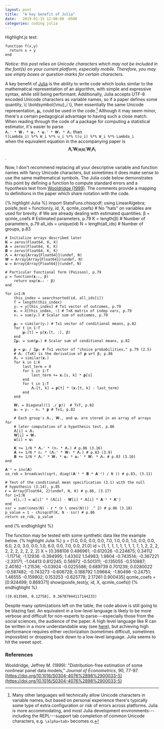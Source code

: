 ```yaml
---
layout: post
title:  "A key benefit of Julia"
date:   2019-01-15 12:00:00 -0500
categories: coding julia
---
```

<link rel="stylesheet" href="/assets/css/hljs-default.css">
<script type="text/javascript" async
  src="https://cdnjs.cloudflare.com/ajax/libs/mathjax/2.7.5/latest.js?config=TeX-MML-AM_CHTML">
</script>
<script type="text/javascript" src="/assets/js/highlight.pack.js"></script>
<script>hljs.initHighlightingOnLoad();</script>
Highlight.js test:
<pre><code class="language-julia">function f(x,y)
  return x + y
end</code></pre>

*Notice: this post relies on Unicode characters which may not be included in the font(s) on your current platform, especially mobile. Therefore, you may see empty boxes or question marks for certain characters.*

A key benefit of [Julia](https://julialang.org/) is the ability to write code which looks similar to the mathematical representation of an algorithm, with simple and expressive syntax, while still being performant.
Additionally, Julia accepts UTF-8 encoded Unicode characters as variable names, so if a paper defines some quantity, \\( \boldsymbol{\mu}_i \\), then essentially the same Unicode representation, 𝛍ᵢ, could be used in the code.[^1]
Although it may seem minor, there's a certain pedagogical advantage to having such a close match.
When reading through the code of a package for computing a statistical estimator, it's easier to parse  
`𝚲ᵢ' * 𝐖ᵢ * 𝐮ᵢ * 𝐮ᵢ' * 𝐖ᵢ * 𝚲ᵢ` than  
`t(Lambda_i) %*% W_i %*% u_i %*% t(u_i) %*% W_i %*% Lambda_i`  
when the equivalent equation in the accompanying paper is  
$$ \boldsymbol{\Lambda}_i' \boldsymbol{W}_i \boldsymbol{u}_i \boldsymbol{u}_i' \boldsymbol{W}_i \boldsymbol{\Lambda}_i $$.

Now, I don't recommend replacing all your descriptive variable and function names with fancy Unicode characters, but sometimes it does make sense to use the same mathematical symbols.
The Julia code below demonstrates this point by defining a function to compute standard errors and a hypothesis test from [Wooldridge (1999)](https://doi.org/10.1016/S0304-4076%2898%2900033-5).
The comments provide a mapping to definitions in the paper which share notation with the code.

{% highlight Julia %}
import StatsFuns.chisqcdf;
using LinearAlgebra;
poisfe_test = function(y, id, X, qcmle_coefs)
    # No "hats" on variables are used for brevity.
    # We are already dealing with estimated quantities.
    β = qcmle_coefs # Estimated parameters, p.79
    K = length(β) # Number of parameters, p.79
    all_ids = unique(id)
    N = length(all_ids) # Number of groups, p.83

    # Initialize arrays described later
    𝐊 = zeros(Float64, K, K)
    𝐀 = zeros(Float64, K, K)
    𝐁 = zeros(Float64, K, K)
    𝚲 = Array{Array{Float64}}(undef, N)
    𝐖 = Array{Array{Float64}}(undef, N)
    𝐮 = Array{Array{Float64}}(undef, N)

    # Particular functional form (Poisson), p.79
    μ = function(𝐱ᵢₜ, β)
        return exp(𝐱ᵢₜ ⋅ β)
    end

    for i=1:N
        this_index = searchsorted(id, all_ids[i])
        T = length(this_index)
        yᵢ = y[this_index] # Tx1 vector of outcomes, p.79
        𝐱ᵢ = X[this_index, :] # TxK matrix of indep vars, p.79
        nᵢ = sum(yᵢ) # Scalar sum of outcomes, p.79

        𝛍ᵢ = similar(yᵢ) # Tx1 vector of conditional means, p.82
        for t in 1:T
            𝛍ᵢ[t] = μ(𝐱ᵢ[t, :], β)
        end
        Σ𝛍ᵢ = sum(𝛍ᵢ) # Scalar sum of conditional means, p.82

        𝐩 = 𝛍ᵢ / Σ𝛍ᵢ # Tx1 vector of "choice probabilities," p.79 (2.5)
        # 𝚲ᵢ (TxK) is the derivative of 𝐩 wrt β; p.86
        𝚲ᵢ = similar(𝐱ᵢ)
        for k in 1:K
            last_term = 0
            for s in 1:T
                last_term += 𝐱ᵢ[s, k] * 𝐩[s]
            end
            for t in 1:T
                𝚲ᵢ[t, k] = 𝐩[t] * (𝐱ᵢ[t, k] - last_term)
            end
        end

        𝐖ᵢ = Diagonal((1 ./ 𝐩))  # TxT, p.82
        𝐮ᵢ = yᵢ - nᵢ * 𝐩 # Tx1, p.82

        # Each group's 𝚲ᵢ, 𝐖ᵢ, and 𝐮ᵢ are stored in an array of arrays for
        # later computation of a hypothesis test, p.86
        𝚲[i] = 𝚲ᵢ
        𝐖[i] = 𝐖ᵢ
        𝐮[i] = 𝐮ᵢ

        𝐊 += 1/N * 𝚲ᵢ' * (nᵢ * 𝚲ᵢ) # p.86 (3.16)
        𝐀 += 1/N * nᵢ * (𝚲ᵢ' * 𝐖ᵢ * 𝚲ᵢ) # p.83 (3.9)
        𝐁 += 1/N * 𝚲ᵢ' * 𝐖ᵢ * 𝐮ᵢ * 𝐮ᵢ' * 𝐖ᵢ * 𝚲ᵢ # p.83 (3.10)
    end

    𝐀⁻¹ = inv(𝐀)
    se_rob = broadcast(sqrt, diag((𝐀⁻¹ * 𝐁 * 𝐀⁻¹) / N )) # p.83, (3.11)

    # Test of the conditional mean specification (3.1) with the null
    # hypothesis (3.14), p.85
    𝐫 = Array{Float64, 2}(undef, N, K) # p.86, (3.17)
    for i=1:N
        𝐫[i,:] = 𝐮[i]' * (𝚲[i] - 𝐖[i] * 𝚲[i] * 𝐀⁻¹ * 𝐊')
    end
    ssr = sum((ones(N) - 𝐫 * (𝐫 \ ones(N))) .^ 2) # p.86 (3.18)
    p_value = 1 - chisqcdf(K, N - ssr) # p.86
    return se_rob, p_value
end
{% endhighlight %}

The function may be tested with some synthetic data like the example below.
{% highlight Julia %}
y = [1.0, 0.0, 0.0, 0.0, 7.0, 1.0, 0.0, 1.0, 0.0, 0.0, 6.0,
     2.0, 3.0, 0.0, 1.0, 6.0, 0.0, 7.0, 0.0, 21.0]
id = [1, 1, 1, 1, 1, 1, 1, 1, 1, 1, 2, 2, 2, 2, 2, 2, 2, 2, 2, 2]
X = [0.398106 0.496961; -0.612026 -0.224875; 0.34112 -1.11714;
     -1.12936 -0.394995; 1.43302 1.54983; 1.9804 -0.743514; -0.367221 -2.33171;
     -1.04413 0.812245; 0.56972 -0.501311; -0.135055 -0.510887;
     2.40162 -1.21536; -0.03924 -0.0225586; 0.689739 0.701239;
     0.0280022 -0.587482; -0.743273 -0.606728; 0.188792 1.09664;
     -1.80496 -0.24751; 1.46555 -0.159902; 0.153253 -0.625778;
     2.17261 0.900435]
qcmle_coefs = [0.924499; 0.869371]
show(poisfe_test(y, id, X, qcmle_coefs))
{% endhighlight %}
```
([0.013508, 0.12758], 0.36787944117144233)
```

Despite many optimizations left on the table, the code above is still going to be blazing fast.
An equivalent in a low-level language is likely to be more verbose and difficult for non-experts to parse---especially those from the social sciences, the audience of the paper.
A high level language like R can be written in a more understandable way (see [here](https://bitbucket.org/ew-btb/poisson-fe-robust)), but achieving high performance requires either vectorization (sometimes difficult, sometimes impossible) or dropping back down to a low-level language.
Julia seems to hit the sweet spot.

### References
Wooldridge, Jeffrey M. (1999): "Distribution-free estimation of some nonlinear panel data models," *Journal of Econometrics*, 90, 77-97. [https://doi.org/10.1016/S0304-4076%2898%2900033-5](https://doi.org/10.1016/S0304-4076%2898%2900033-5)

[^1]: Many other languages will technically allow Unicode characters in variable names, but based on personal experience there's typically some type of extra configuration or risk of errors across platforms. Julia is more accommodating, and most Julia development environments---including the REPL---support tab completion of common Unicode characters, e.g. `\alpha<tab>` becomes α.
